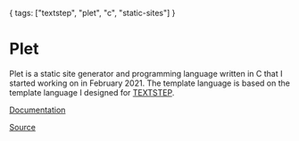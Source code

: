 {
  tags: ["textstep", "plet", "c", "static-sites"]
}
# Plet

Plet is a static site generator and programming language written in C that I started working on in February 2021. The template language is based on the template language I designed for [TEXTSTEP](textstep.md).

[Documentation](https://docs.plet.info)

[Source](https://github.com/nielssp/plet)
